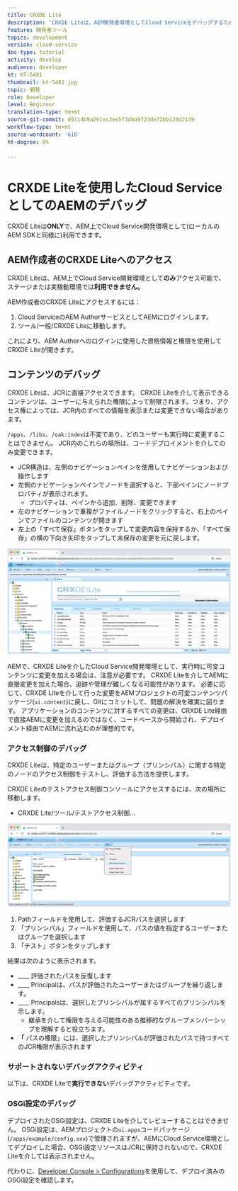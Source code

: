 ```yaml
---
title: CRXDE Lite
description: 'CRXDE Liteは、AEM開発者環境としてCloud Serviceをデバッグするための、従来の強力なツールです。 CRXDE Liteは、すべてのリソースとプロパティの検査、JCRの可変部分の操作、権限の調査からデバッグを支援する一連の機能を提供します。 '
feature: 開発者ツール
topics: development
version: cloud-service
doc-type: tutorial
activity: develop
audience: developer
kt: KT-5481
thumbnail: kt-5481.jpg
topic: 開発
role: Developer
level: Beginner
translation-type: tm+mt
source-git-commit: d9714b9a291ec3ee5f3dba9723de72bb120d2149
workflow-type: tm+mt
source-wordcount: '616'
ht-degree: 0%

---
```



# CRXDE Liteを使用したCloud ServiceとしてのAEMのデバッグ

CRXDE Liteは&#x200B;__ONLY__&#x200B;で、AEM上でCloud Service開発環境として(ローカルのAEM SDKと同様に)利用できます。

## AEM作成者のCRXDE Liteへのアクセス

CRXDE Liteは、AEM上でCloud Service開発環境として&#x200B;__のみ__&#x200B;アクセス可能で、ステージまたは実稼動環境では&#x200B;__利用できません。__

AEM作成者のCRXDE Liteにアクセスするには：

1. Cloud ServiceのAEM AuthorサービスとしてAEMにログインします。
1. ツール/一般/CRXDE Liteに移動します。

これにより、AEM Authorへのログインに使用した資格情報と権限を使用してCRXDE Liteが開きます。

## コンテンツのデバッグ

CRXDE Liteは、JCRに直接アクセスできます。 CRXDE Liteを介して表示できるコンテンツは、ユーザーに与えられた権限によって制限されます。つまり、アクセス権によっては、JCR内のすべての情報を表示または変更できない場合があります。

`/apps`、`/libs`、`/oak:index`は不変であり、どのユーザーも実行時に変更することはできません。 JCR内のこれらの場所は、コードデプロイメントを介してのみ変更できます。

+ JCR構造は、左側のナビゲーションペインを使用してナビゲーションおよび操作します
+ 左側のナビゲーションペインでノードを選択すると、下部ペインにノードプロパティが表示されます。
   + プロパティは、ペインから追加、削除、変更できます
+ 左のナビゲーションで重複がファイルノードをクリックすると、右上のペインでファイルのコンテンツが開きます
+ 左上の「すべて保存」ボタンをタップして変更内容を保持するか、「すべて保存」の横の下向き矢印をタップして未保存の変更を元に戻します。

![CRXDE Lite — コンテンツのデバッグ](./assets/crxde-lite/debugging-content.png)

AEMで、CRXDE Liteを介したCloud Service開発環境として、実行時に可変コンテンツに変更を加える場合は、注意が必要です。
CRXDE Liteを介してAEMに直接変更を加えた場合、追跡や管理が難しくなる可能性があります。 必要に応じて、CRXDE Liteを介して行った変更をAEMプロジェクトの可変コンテンツパッケージ(`ui.content`)に戻し、Gitにコミットして、問題の解決を確実に図ります。 アプリケーションのコンテンツに対するすべての変更は、CRXDE Lite経由で直接AEMに変更を加えるのではなく、コードベースから開始され、デプロイメント経由でAEMに流れ込むのが理想的です。

### アクセス制御のデバッグ

CRXDE Liteは、特定のユーザーまたはグループ（プリンシパル）に関する特定のノードのアクセス制御をテストし、評価する方法を提供します。

CRXDE Liteのテストアクセス制御コンソールにアクセスするには、次の場所に移動します。

+ CRXDE Lite/ツール/テストアクセス制御...

![CRXDE Lite — テストアクセス制御](./assets/crxde-lite/permissions__test-access-control.png)

1. Pathフィールドを使用して、評価するJCRパスを選択します
1. 「プリンシパル」フィールドを使用して、パスの値を指定するユーザーまたはグループを選択します
1. 「テスト」ボタンをタップします

結果は次のように表示されます。

+ ____ 評価されたパスを反復します
+ ____ Principalは、パスが評価されたユーザーまたはグループを繰り返します。
+ ____ Principalsは、選択したプリンシパルが属するすべてのプリンシパルを示します。
   + 継承を介して権限を与える可能性のある推移的なグループメンバーシップを理解すると役立ちます。
+ __「__ パスの権限」には、選択したプリンシパルが評価されたパスで持つすべてのJCR権限が表示されます

### サポートされないデバッグアクティビティ

以下は、CRXDE Liteで&#x200B;__実行できない__&#x200B;デバッグアクティビティです。

### OSGi設定のデバッグ

デプロイされたOSGi設定は、CRXDE Liteを介してレビューすることはできません。 OSGi設定は、AEMプロジェクトの`ui.apps`コードパッケージ(`/apps/example/config.xxx`)で管理されますが、AEMにCloud Service環境としてデプロイした場合、OSGi設定リソースはJCRに保持されないので、CRXDE Liteを介しては表示されません。

代わりに、[Developer Console > Configurations](./developer-console.md#configurations)を使用して、デプロイ済みのOSGi設定を確認します。
